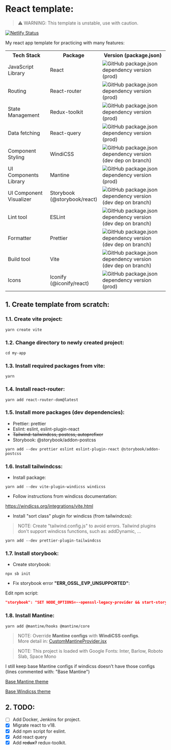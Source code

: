 # React template:

> ⚠️ WARNING: This template is unstable, use with caution.

[![Netlify Status](https://api.netlify.com/api/v1/badges/af6e74f5-7c1e-44fd-93ea-6073c8ac1176/deploy-status)](https://app.netlify.com/sites/my-react-template/deploys)

My react app template for practicing with many features:

<table>
    <tbody>
        <tr>
            <th> Tech Stack </th>
            <th> Package </th>
            <th> Version (package.json) </th>
        </tr>
        <tr>
            <td> JavaScript Library </td>
            <td> React </td>
            <td> <img alt="GitHub package.json dependency version (prod)" src="https://img.shields.io/github/package-json/dependency-version/DuckyMomo20012/react-template/react?color=B9C3FF&style=flat-square"> </td>
        </tr>
        <tr>
            <td> Routing </td>
            <td> React-router </td>
            <td> <img alt="GitHub package.json dependency version (prod)" src="https://img.shields.io/github/package-json/dependency-version/DuckyMomo20012/react-template/react-router-dom?color=B9C3FF&style=flat-square"> </td>
        </tr>
        <tr>
            <td> State Management </td>
            <td> Redux-toolkit </td>
            <td> <img alt="GitHub package.json dependency version (prod)" src="https://img.shields.io/github/package-json/dependency-version/DuckyMomo20012/react-template/@reduxjs/toolkit?color=B9C3FF&style=flat-square"> </td>
        </tr>
        <tr>
            <td> Data fetching </td>
            <td> React-query </td>
            <td> <img alt="GitHub package.json dependency version (prod)" src="https://img.shields.io/github/package-json/dependency-version/DuckyMomo20012/react-template/react-query?color=B9C3FF&style=flat-square"> </td>
        </tr>
        <tr>
            <td> Component Styling </td>
            <td> WindiCSS </td>
            <td> <img alt="GitHub package.json dependency version (dev dep on branch)" src="https://img.shields.io/github/package-json/dependency-version/DuckyMomo20012/react-template/dev/windicss?color=B9C3FF&style=flat-square"> </td>
        </tr>
        <tr>
            <td> UI Components Library </td>
            <td> Mantine </td>
            <td> <img alt="GitHub package.json dependency version (prod)" src="https://img.shields.io/github/package-json/dependency-version/DuckyMomo20012/react-template/@mantine/core?color=B9C3FF&style=flat-square"> </td>
        </tr>
        <tr>
            <td> UI Component Visualizer </td>
            <td> Storybook <br/> (@storybook/react)</td>
            <td> <img alt="GitHub package.json dependency version (dev dep on branch)" src="https://img.shields.io/github/package-json/dependency-version/DuckyMomo20012/react-template/dev/@storybook/react?color=B9C3FF&style=flat-square"> </td>
        </tr>
        <tr>
            <td> Lint tool </td>
            <td> ESLint </td>
            <td> <img alt="GitHub package.json dependency version (dev dep on branch)" src="https://img.shields.io/github/package-json/dependency-version/DuckyMomo20012/react-template/dev/eslint?color=B9C3FF&style=flat-square"> </td>
        </tr>
        <tr>
            <td> Formatter </td>
            <td> Prettier </td>
            <td> <img alt="GitHub package.json dependency version (dev dep on branch)" src="https://img.shields.io/github/package-json/dependency-version/DuckyMomo20012/react-template/dev/prettier?color=B9C3FF&style=flat-square"> </td>
        </tr>
        <tr>
            <td> Build tool </td>
            <td> Vite </td>
            <td> <img alt="GitHub package.json dependency version (dev dep on branch)" src="https://img.shields.io/github/package-json/dependency-version/DuckyMomo20012/react-template/dev/vite?color=B9C3FF&style=flat-square"> </td>
        </tr>
        <tr>
            <td> Icons </td>
            <td> Iconify <br/> (@iconify/react) </td>
            <td> <img alt="GitHub package.json dependency version (prod)" src="https://img.shields.io/github/package-json/dependency-version/DuckyMomo20012/react-template/@iconify/react?color=B9C3FF&style=flat-square"> </td>
        </tr>
    </tbody>
</table>

## 1. Create template from scratch:

### 1.1. Create vite project:

```console
yarn create vite
```

### 1.2. Change directory to newly created project:

```console
cd my-app
```

### 1.3. Install required packages from vite:

```console
yarn
```

### 1.4. Install react-router:

```console
yarn add react-router-dom@latest
```

### 1.5. Install more packages (dev dependencies):

- Prettier: prettier
- Eslint: eslint, eslint-plugin-react
- ~~Tailwind: tailwindcss, postcss, autoprefixer~~
- Storybook: @storybook/addon-postcss

```console
yarn add --dev prettier eslint eslint-plugin-react @storybook/addon-postcss
```

### 1.6. Install tailwindcss:

- Install package:

```console
yarn add --dev vite-plugin-windicss windicss
```

- Follow instructions from windicss documentation:

https://windicss.org/integrations/vite.html

- Install "sort class" plugin for windicss (from tailwindcss):

> NOTE: Create "tailwind.config.js" to avoid errors. Tailwind plugins don't support windicss functions, such as: addDynamic, ...

```console
yarn add --dev prettier-plugin-tailwindcss
```

### 1.7. Install storybook:

- Create storybook:

```console
npx sb init
```

- Fix storybook error **"ERR_OSSL_EVP_UNSUPPORTED"**:

Edit npm script:

```json
"storybook": "SET NODE_OPTIONS=--openssl-legacy-provider && start-storybook -p 6006",
```

### 1.8. Install Mantine:

```console
yarn add @mantine/hooks @mantine/core
```

> NOTE: Override **Mantine configs** with **WindiCSS configs**.\
> More detail in:
> [CustomMantineProvider.jsx](/src/provider/CustomMantineProvider.jsx)

> NOTE: This project is loaded with Google Fonts: Inter, Barlow, Roboto Slab,
> Space Mono

I still keep base Mantine configs if windicss doesn't have those configs (lines
commented with: "Base Mantine")

[Base Mantine theme](https://github.com/mantinedev/mantine/blob/master/src/mantine-styles/src/theme/default-theme.ts)

[Base Windicss theme](https://github.com/windicss/windicss/blob/main/src/config/base.ts)

## 2. TODO:

- [ ] Add Docker, Jenkins for project.
- [x] Migrate react to v18.
- [x] Add npm script for eslint.
- [x] Add react query
- [x] Add ~~redux?~~ redux-toolkit.
